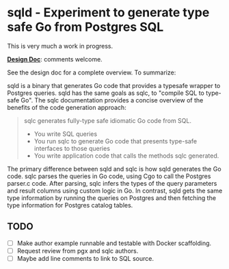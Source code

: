 # sqld - Experiment to generate type safe Go from Postgres SQL

This is very much a work in progress.

**[Design Doc]**: comments welcome.

[Design Doc]: https://docs.google.com/document/d/1NvVKD6cyXvJLWUfqFYad76CWMDFoK9mzKuj1JawkL2A/edit#

See the design doc for a complete overview. To summarize:

sqld is a binary that generates Go code that provides a typesafe wrapper to 
Postgres queries. sqld has the same goals as sqlc, to "compile SQL to type-safe 
Go". The sqlc documentation provides a concise overview of the benefits of the 
code generation approach:

> sqlc generates fully-type safe idiomatic Go code from SQL.
>
> - You write SQL queries
> - You run sqlc to generate Go code that presents type-safe interfaces to 
>   those queries
> - You write application code that calls the methods sqlc generated.

The primary difference between sqld and sqlc is how sqld generates the Go code. 
sqlc parses the queries in Go code, using Cgo to call the Postgres parser.c 
code. After parsing, sqlc infers the types of the query parameters and result 
columns using custom logic in Go. In contrast, sqld gets the same type 
information by running the queries on Postgres and then fetching the 
type information for Postgres catalog tables. 

## TODO

- [ ] Make author example runnable and testable with Docker scaffolding.
- [ ] Request review from pgx and sqlc authors.
- [ ] Maybe add line comments to link to SQL source.

